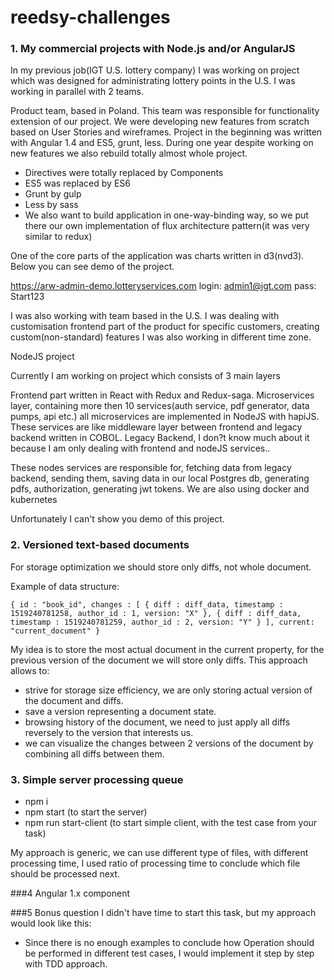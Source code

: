 # reedsy-challenges

### 1. My commercial projects with Node.js and/or AngularJS

In my previous job(IGT U.S. lottery company) I was working on project which was designed for administrating lottery points in the U.S.
I was working in parallel with 2 teams.

Product team, based in Poland.
This team was responsible for functionality extension of our project. We were developing new features from scratch based on User Stories and wireframes.
Project in the beginning was written with Angular 1.4 and ES5, grunt, less. During one year despite working on new features we also rebuild totally
almost whole project.
 - Directives were totally replaced by Components
 - ES5 was replaced by ES6
 - Grunt by gulp
 - Less by sass
 - We also want to build application in one-way-binding way, so we put there our own implementation of flux architecture pattern(it was very similar to redux)

One of the core parts of the application was charts written in d3(nvd3).
Below you can see demo of the project.

https://arw-admin-demo.lotteryservices.com
login: admin1@igt.com
pass: Start123

I was also working with team based in the U.S. I was dealing with customisation frontend part of the product for specific customers,
creating custom(non-standard) features
I was also working in different time zone.

NodeJS project

Currently I am working on project which consists of 3 main layers

Frontend part written in React with Redux and Redux-saga.
Microservices layer, containing more then 10 services(auth service, pdf generator, data pumps, api etc.) all microservices are implemented in NodeJS with hapiJS.
These services are like middleware layer between frontend and legacy backend written in COBOL.
Legacy Backend, I don?t know much about it because I am only dealing with frontend and nodeJS services..

These nodes services are responsible for, fetching data from legacy backend, sending them, saving data in our local Postgres db, generating pdfs, authorization, generating jwt tokens.
We are also using docker and kubernetes

Unfortunately I can't show you demo of this project.

### 2. Versioned text-based documents

For storage optimization we should store only diffs, not whole document.

Example of data structure:

`{
     id : "book_id",
     changes : [
        {
             diff : diff_data,
             timestamp : 1519240781258,
             author_id : 1,
             version: "X"
        },
        {
             diff : diff_data,
             timestamp : 1519240781259,
             author_id : 2,
             version: "Y"
        }
     ],
     current: "current_document"
 }`

 My idea is to store the most actual document in the current property, for the previous version of the document we will store
 only diffs.
 This approach allows to:
 - strive for storage size efficiency, we are only storing actual version of the document and diffs.
 - save a version representing a document state.
 - browsing history of the document, we need to just apply all diffs reversely to the version that interests us.
 - we can visualize the changes between 2 versions of the document by combining all diffs between them.

 ### 3. Simple server processing queue
 - npm i
 - npm start (to start the server)
 - npm run start-client (to start simple client, with the test case from your task)

 My approach is generic, we can use different type of files, with different processing time, I used ratio of processing time to conclude which file
 should be processed next.

 ###4 Angular 1.x component


 ###5 Bonus question
 I didn't have time to start this task, but my approach would look like this:
 - Since there is no enough examples to conclude how Operation should be performed in different test cases,
 I would implement it step by step with TDD approach.
